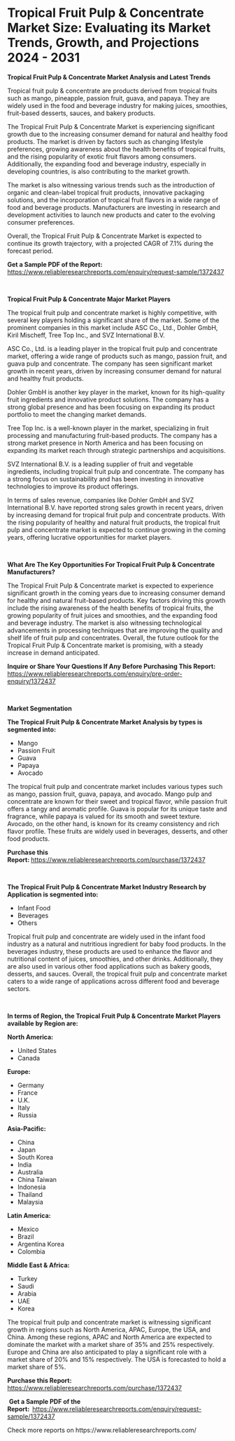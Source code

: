<p><h1>Tropical Fruit Pulp & Concentrate Market Size: Evaluating its Market Trends, Growth, and Projections 2024 - 2031</h1></p><p><strong>Tropical Fruit Pulp & Concentrate Market Analysis and Latest Trends</strong></p>
<p><p>Tropical fruit pulp & concentrate are products derived from tropical fruits such as mango, pineapple, passion fruit, guava, and papaya. They are widely used in the food and beverage industry for making juices, smoothies, fruit-based desserts, sauces, and bakery products.</p><p>The Tropical Fruit Pulp & Concentrate Market is experiencing significant growth due to the increasing consumer demand for natural and healthy food products. The market is driven by factors such as changing lifestyle preferences, growing awareness about the health benefits of tropical fruits, and the rising popularity of exotic fruit flavors among consumers. Additionally, the expanding food and beverage industry, especially in developing countries, is also contributing to the market growth.</p><p>The market is also witnessing various trends such as the introduction of organic and clean-label tropical fruit products, innovative packaging solutions, and the incorporation of tropical fruit flavors in a wide range of food and beverage products. Manufacturers are investing in research and development activities to launch new products and cater to the evolving consumer preferences.</p><p>Overall, the Tropical Fruit Pulp & Concentrate Market is expected to continue its growth trajectory, with a projected CAGR of 7.1% during the forecast period.</p></p>
<p><strong>Get a Sample PDF of the Report:&nbsp;</strong> <a href="https://www.reliableresearchreports.com/enquiry/request-sample/1372437">https://www.reliableresearchreports.com/enquiry/request-sample/1372437</a></p>
<p>&nbsp;</p>
<p><strong>Tropical Fruit Pulp & Concentrate Major Market Players</strong></p>
<p><p>The tropical fruit pulp and concentrate market is highly competitive, with several key players holding a significant share of the market. Some of the prominent companies in this market include ASC Co., Ltd., Dohler GmbH, Kiril Mischeff, Tree Top Inc., and SVZ International B.V.</p><p>ASC Co., Ltd. is a leading player in the tropical fruit pulp and concentrate market, offering a wide range of products such as mango, passion fruit, and guava pulp and concentrate. The company has seen significant market growth in recent years, driven by increasing consumer demand for natural and healthy fruit products.</p><p>Dohler GmbH is another key player in the market, known for its high-quality fruit ingredients and innovative product solutions. The company has a strong global presence and has been focusing on expanding its product portfolio to meet the changing market demands.</p><p>Tree Top Inc. is a well-known player in the market, specializing in fruit processing and manufacturing fruit-based products. The company has a strong market presence in North America and has been focusing on expanding its market reach through strategic partnerships and acquisitions.</p><p>SVZ International B.V. is a leading supplier of fruit and vegetable ingredients, including tropical fruit pulp and concentrate. The company has a strong focus on sustainability and has been investing in innovative technologies to improve its product offerings.</p><p>In terms of sales revenue, companies like Dohler GmbH and SVZ International B.V. have reported strong sales growth in recent years, driven by increasing demand for tropical fruit pulp and concentrate products. With the rising popularity of healthy and natural fruit products, the tropical fruit pulp and concentrate market is expected to continue growing in the coming years, offering lucrative opportunities for market players.</p></p>
<p>&nbsp;</p>
<p><strong>What Are The Key Opportunities For Tropical Fruit Pulp & Concentrate Manufacturers?</strong></p>
<p><p>The Tropical Fruit Pulp & Concentrate market is expected to experience significant growth in the coming years due to increasing consumer demand for healthy and natural fruit-based products. Key factors driving this growth include the rising awareness of the health benefits of tropical fruits, the growing popularity of fruit juices and smoothies, and the expanding food and beverage industry. The market is also witnessing technological advancements in processing techniques that are improving the quality and shelf life of fruit pulp and concentrates. Overall, the future outlook for the Tropical Fruit Pulp & Concentrate market is promising, with a steady increase in demand anticipated.</p></p>
<p><strong>Inquire or Share Your Questions If Any Before Purchasing This Report:</strong> <a href="https://www.reliableresearchreports.com/enquiry/pre-order-enquiry/1372437">https://www.reliableresearchreports.com/enquiry/pre-order-enquiry/1372437</a></p>
<p>&nbsp;</p>
<p><strong>Market Segmentation</strong></p>
<p><strong>The Tropical Fruit Pulp & Concentrate Market Analysis by types is segmented into:</strong></p>
<p><ul><li>Mango</li><li>Passion Fruit</li><li>Guava</li><li>Papaya</li><li>Avocado</li></ul></p>
<p><p>The tropical fruit pulp and concentrate market includes various types such as mango, passion fruit, guava, papaya, and avocado. Mango pulp and concentrate are known for their sweet and tropical flavor, while passion fruit offers a tangy and aromatic profile. Guava is popular for its unique taste and fragrance, while papaya is valued for its smooth and sweet texture. Avocado, on the other hand, is known for its creamy consistency and rich flavor profile. These fruits are widely used in beverages, desserts, and other food products.</p></p>
<p><strong>Purchase this Report:&nbsp;</strong><a href="https://www.reliableresearchreports.com/purchase/1372437">https://www.reliableresearchreports.com/purchase/1372437</a></p>
<p>&nbsp;</p>
<p><strong>The Tropical Fruit Pulp & Concentrate Market Industry Research by Application is segmented into:</strong></p>
<p><ul><li>Infant Food</li><li>Beverages</li><li>Others</li></ul></p>
<p><p>Tropical fruit pulp and concentrate are widely used in the infant food industry as a natural and nutritious ingredient for baby food products. In the beverages industry, these products are used to enhance the flavor and nutritional content of juices, smoothies, and other drinks. Additionally, they are also used in various other food applications such as bakery goods, desserts, and sauces. Overall, the tropical fruit pulp and concentrate market caters to a wide range of applications across different food and beverage sectors.</p></p>
<p>&nbsp;</p>
<p><strong>In terms of Region, the Tropical Fruit Pulp & Concentrate Market Players available by Region are:</strong></p>
<p>
    <p> <strong> North America: </strong>
        <ul>
            <li>United States</li>
            <li>Canada</li>
        </ul>
        </p> 
    <p> <strong> Europe: </strong>
        <ul>
            <li>Germany</li>
            <li>France</li>
            <li>U.K.</li>
            <li>Italy</li>
            <li>Russia</li>
        </ul>
        </p> 
    <p> <strong> Asia-Pacific: </strong>
        <ul>
            <li>China</li>
            <li>Japan</li>
            <li>South Korea</li>
            <li>India</li>
            <li>Australia</li>
            <li>China Taiwan</li>
            <li>Indonesia</li>
            <li>Thailand</li>
            <li>Malaysia</li>
        </ul>
        </p> 
    <p> <strong> Latin America: </strong>
        <ul>
            <li>Mexico</li>
            <li>Brazil</li>
            <li>Argentina Korea</li>
            <li>Colombia</li>
        </ul>
        </p> 
    <p> <strong> Middle East & Africa: </strong>
        <ul>
            <li>Turkey</li>
            <li>Saudi</li>
            <li>Arabia</li>
            <li>UAE</li>
            <li>Korea</li>
        </ul>
    </p>
    </p>
<p><p>The tropical fruit pulp and concentrate market is witnessing significant growth in regions such as North America, APAC, Europe, the USA, and China. Among these regions, APAC and North America are expected to dominate the market with a market share of 35% and 25% respectively. Europe and China are also anticipated to play a significant role with a market share of 20% and 15% respectively. The USA is forecasted to hold a market share of 5%.</p></p>
<p><strong>Purchase this Report: </strong><a href="https://www.reliableresearchreports.com/purchase/1372437">https://www.reliableresearchreports.com/purchase/1372437</a></p>
<p>&nbsp;<strong>Get a Sample PDF of the Report:&nbsp;&nbsp;</strong><a href="https://www.reliableresearchreports.com/enquiry/request-sample/1372437">https://www.reliableresearchreports.com/enquiry/request-sample/1372437</a></p>
<p><strong></strong></p>
<p>Check more reports on https://www.reliableresearchreports.com/</p>